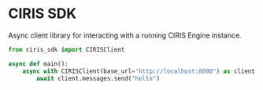 # CIRIS SDK

Async client library for interacting with a running CIRIS Engine instance.

```python
from ciris_sdk import CIRISClient

async def main():
    async with CIRISClient(base_url="http://localhost:8080") as client:
        await client.messages.send("hello")
```
